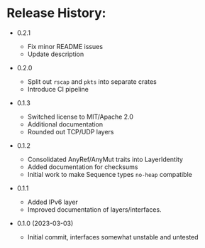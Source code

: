 # Release History:

* 0.2.1
  - Fix minor README issues
  - Update description

* 0.2.0
  - Split out `rscap` and `pkts` into separate crates
  - Introduce CI pipeline

* 0.1.3
  - Switched license to MIT/Apache 2.0
  - Additional documentation
  - Rounded out TCP/UDP layers

* 0.1.2
  - Consolidated AnyRef/AnyMut traits into LayerIdentity
  - Added documentation for checksums
  - Initial work to make Sequence types `no-heap` compatible

* 0.1.1
  - Added IPv6 layer
  - Improved documentation of layers/interfaces.

* 0.1.0 (2023-03-03)
  - Initial commit, interfaces somewhat unstable and untested
